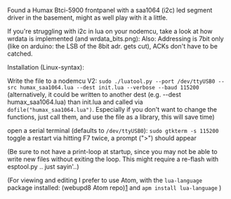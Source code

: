 Found a Humax Btci-5900 frontpanel with a saa1064 (i2c) led segment driver in the basement, might as well play with it a little.

If you're struggling with i2c in lua on your nodemcu, take a look at how wrdata is implemented (and wrdata_bits.png): Also: Addressing is 7bit only (like on arduino: the LSB of the 8bit adr. gets cut), ACKs don't have to be catched.



Installation (Linux-syntax):

Write the file to a nodemcu V2:
`sudo ./luatool.py --port /dev/ttyUSB0 --src humax_saa1064.lua --dest init.lua --verbose --baud 115200`
(alternatively, it could be written to another dest (e.g. --dest humax_saa1064.lua) than init.lua and called via `dofile("humax_saa1064.lua")`. Especially if you don't want to change the functions, just call them, and use the file as a library, this will save time)

open a serial terminal (defaults to `/dev/ttyUSB0`):
`sudo gtkterm -s 115200
`
toggle a restart via hitting F7 twice,
a prompt (">") should appear


(Be sure to not have a print-loop at startup, since you may not be able to write new files without exiting the loop. This might require a re-flash with esptool.py .. just sayin'..)

(For viewing and editing I prefer to use Atom, with the `lua-language` package installed: (webupd8 Atom repo)[1]  and `apm install lua-language` )

[1]:https://launchpad.net/~webupd8team/+archive/ubuntu/atom

